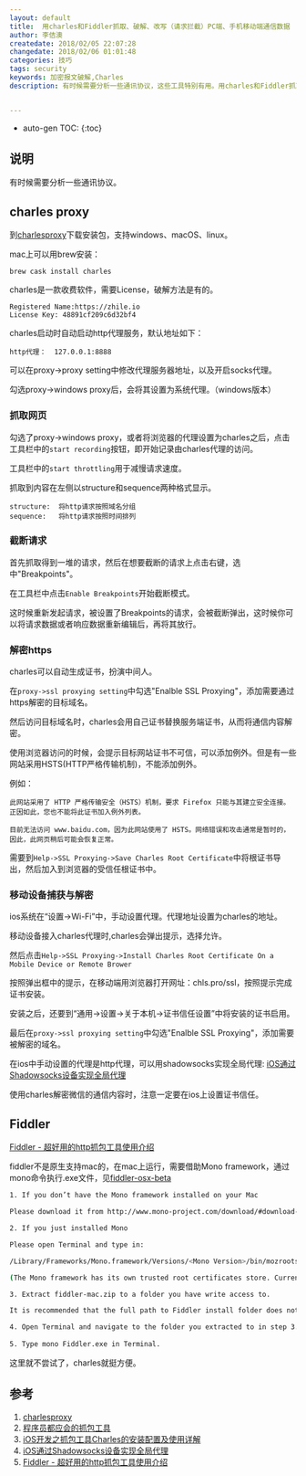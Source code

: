 ```yaml
---
layout: default
title:  用charles和Fiddler抓取、破解、改写（请求拦截）PC端、手机移动端通信数据
author: 李佶澳
createdate: 2018/02/05 22:07:28
changedate: 2018/02/06 01:01:48
categories: 技巧
tags: security
keywords: 加密报文破解,Charles
description: 有时候需要分析一些通讯协议，这些工具特别有用。用charles和Fiddler抓取、破解、改写（请求拦截）PC端、手机移动端通信数据


---
```


* auto-gen TOC:
{:toc}

## 说明

有时候需要分析一些通讯协议。

## charles proxy

到[charlesproxy][1]下载安装包，支持windows、macOS、linux。

mac上可以用brew安装：

	brew cask install charles

charles是一款收费软件，需要License，破解方法是有的。

	Registered Name:https://zhile.io
	License Key: 48891cf209c6d32bf4

charles启动时自动启动http代理服务，默认地址如下：

	http代理：  127.0.0.1:8888

可以在proxy->proxy setting中修改代理服务器地址，以及开启socks代理。

勾选proxy->windows proxy后，会将其设置为系统代理。（windows版本）

### 抓取网页

勾选了proxy->windows proxy，或者将浏览器的代理设置为charles之后，点击工具栏中的`start recording`按钮，即开始记录由charles代理的访问。

工具栏中的`start throttling`用于减慢请求速度。

抓取到内容在左侧以structure和sequence两种格式显示。

	structure:  将http请求按照域名分组
	sequence:   将http请求按照时间排列

### 截断请求

首先抓取得到一堆的请求，然后在想要截断的请求上点击右键，选中"Breakpoints"。

在工具栏中点击`Enable Breakpoints`开始截断模式。

这时候重新发起请求，被设置了Breakpoints的请求，会被截断弹出，这时候你可以将请求数据或者响应数据重新编辑后，再将其放行。

### 解密https

charles可以自动生成证书，扮演中间人。

在`proxy->ssl proxying setting`中勾选"Enalble SSL Proxying"，添加需要通过https解密的目标域名。

然后访问目标域名时，charles会用自己证书替换服务端证书，从而将通信内容解密。

使用浏览器访问的时候，会提示目标网站证书不可信，可以添加例外。但是有一些网站采用HSTS(HTTP严格传输机制)，不能添加例外。

例如：

	此网站采用了 HTTP 严格传输安全（HSTS）机制，要求 Firefox 只能与其建立安全连接。正因如此，您也不能将此证书加入例外列表。
	
	目前无法访问 www.baidu.com，因为此网站使用了 HSTS。网络错误和攻击通常是暂时的，因此，此网页稍后可能会恢复正常。

需要到`Help->SSL Proxying->Save Charles Root Certificate`中将根证书导出，然后加入到浏览器的受信任根证书中。

### 移动设备捕获与解密

ios系统在“设置->Wi-Fi”中，手动设置代理。代理地址设置为charles的地址。

移动设备接入charles代理时,charles会弹出提示，选择允许。

然后点击`Help->SSL Proxying->Install Charles Root Certificate On a Mobile Device or Remote Brower`

按照弹出框中的提示，在移动端用浏览器打开网址：chls.pro/ssl，按照提示完成证书安装。

安装之后，还要到“通用->设置->关于本机->证书信任设置”中将安装的证书启用。

最后在`proxy->ssl proxying setting`中勾选"Enalble SSL Proxying"，添加需要被解密的域名。

在ios中手动设置的代理是http代理，可以用shadowsocks实现全局代理: [iOS通过Shadowsocks设备实现全局代理][4]

使用charles解密微信的通信内容时，注意一定要在ios上设置证书信任。

## Fiddler

[Fiddler - 超好用的http抓包工具使用介绍][5]

fiddler不是原生支持mac的，在mac上运行，需要借助Mono framework，通过mono命令执行.exe文件，见[fiddler-osx-beta](https://www.telerik.com/download/fiddler/fiddler-osx-beta)

```bash
1. If you don’t have the Mono framework installed on your Mac

Please download it from http://www.mono-project.com/download/#download-mac and install it. If you already have it installed, ensure you’re running the latest version.

2. If you just installed Mono

Please open Terminal and type in:

/Library/Frameworks/Mono.framework/Versions/<Mono Version>/bin/mozroots --import --sync

(The Mono framework has its own trusted root certificates store. Currently (at mono version 4.2.4) this store remains empty after installing Mono on OS X. Fiddler uses the certificates in this store to validate the certificates of the websites visited. So you need to populate this store with a set of commonly trusted root authorities to avoid getting constant certificate warnings from Fiddler. The mozroots tool imports trusted authorities from the Mozilla LXR. )

3. Extract fiddler-mac.zip to a folder you have write access to.

It is recommended that the full path to Fiddler install folder does not contain any Windows path illegal characters. (At present it is possible that some Fiddler functionality, e.g. various file exports or Fiddler Script won’t handle such paths.)

4. Open Terminal and navigate to the folder you extracted to in step 3.
 
5. Type mono Fiddler.exe in Terminal.
```

这里就不尝试了，charles就挺方便。


## 参考

1. [charlesproxy][1]
2. [程序员都应会的抓包工具][2]
3. [iOS开发之抓包工具Charles的安装配置及使用详解][3]
4. [iOS通过Shadowsocks设备实现全局代理][4]
5. [Fiddler - 超好用的http抓包工具使用介绍][5]

[1]: https://www.charlesproxy.com/  "charlesproxy" 
[2]: https://github.com/xiyouMc/PythonGuide/wiki/%E7%A8%8B%E5%BA%8F%E5%91%98%E9%83%BD%E5%BA%94%E8%AF%A5%E4%BC%9A%E7%9A%84%E6%8A%93%E5%8C%85%E5%B7%A5%E5%85%B7-Charles  "程序员都应会的抓包工具" 
[3]: https://www.jianshu.com/p/31fea1314a50 "iOS开发之抓包工具Charles的安装配置及使用详解" 
[4]: https://www.maoshu.cc/3409.html "iOS通过Shadowsocks设备实现全局代理"
[5]: http://www.hangge.com/blog/cache/detail_1697.html "Fiddler - 超好用的http抓包工具使用介绍"
